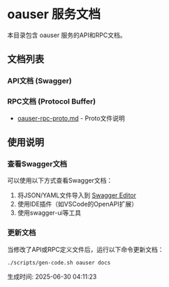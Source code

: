 # oauser 服务文档

本目录包含 oauser 服务的API和RPC文档。

## 文档列表

### API文档 (Swagger)

### RPC文档 (Protocol Buffer)
- [oauser-rpc-proto.md](./oauser-rpc-proto.md) - Proto文件说明

## 使用说明

### 查看Swagger文档
可以使用以下方式查看Swagger文档：
1. 将JSON/YAML文件导入到 [Swagger Editor](https://editor.swagger.io/)
2. 使用IDE插件（如VSCode的OpenAPI扩展）
3. 使用swagger-ui等工具

### 更新文档
当修改了API或RPC定义文件后，运行以下命令更新文档：
```bash
./scripts/gen-code.sh oauser docs
```

生成时间: 2025-06-30 04:11:23
